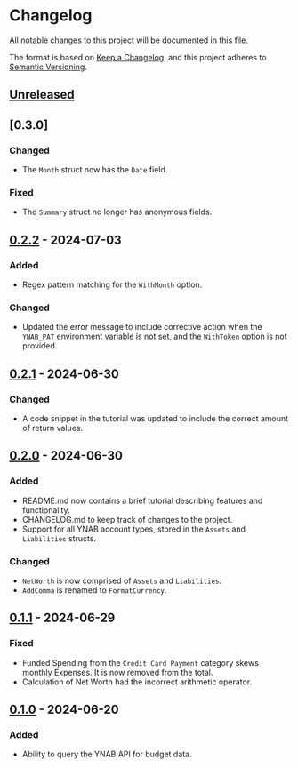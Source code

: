 # Changelog

All notable changes to this project will be documented in this file.

The format is based on [Keep a Changelog](https://keepachangelog.com/en/1.1.0/),
and this project adheres to [Semantic Versioning](https://semver.org/spec/v2.0.0.html).

## [Unreleased]

## [0.3.0]

### Changed
- The `Month` struct now has the `Date` field.

### Fixed
- The `Summary` struct no longer has anonymous fields.

## [0.2.2] - 2024-07-03

### Added

- Regex pattern matching for the `WithMonth` option.

### Changed

- Updated the error message to include corrective action when the `YNAB_PAT` environment variable is not set, and the `WithToken` option is not provided.

## [0.2.1] - 2024-06-30

### Changed

- A code snippet in the tutorial was updated to include the correct amount of return values.  

## [0.2.0] - 2024-06-30

### Added

- README.md now contains a brief tutorial describing features and functionality.
- CHANGELOG.md to keep track of changes to the project.
- Support for all YNAB account types, stored in the `Assets` and `Liabilities` structs.

### Changed

- `NetWorth` is now comprised of `Assets` and `Liabilities`.
- `AddComma` is renamed to `FormatCurrency`.

## [0.1.1] - 2024-06-29

### Fixed

- Funded Spending from the `Credit Card Payment` category skews monthly Expenses. It is now removed from the total.
- Calculation of Net Worth had the incorrect arithmetic operator.

## [0.1.0] - 2024-06-20

### Added

- Ability to query the YNAB API for budget data.

[unreleased]: https://github.com/cassamajor/budget/compare/v0.2.1...HEAD
[0.2.2]: https://github.com/cassamajor/budget/compare/v0.2.2...v0.3.0
[0.2.2]: https://github.com/cassamajor/budget/compare/v0.2.1...v0.2.2
[0.2.1]: https://github.com/cassamajor/budget/compare/v0.2.0...v0.2.1
[0.2.0]: https://github.com/cassamajor/budget/compare/v0.1.1...v0.2.0
[0.1.1]: https://github.com/cassamajor/budget/compare/v0.1.0...v0.1.1
[0.1.0]: https://github.com/cassamajor/budget/releases/tag/v0.1.0